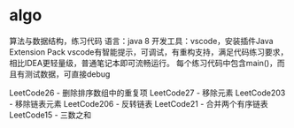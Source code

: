 # algo
算法与数据结构，练习代码
语言：java 8
开发工具：vscode，安装插件Java Extension Pack
vscode有智能提示，可调试，有重构支持，满足代码练习要求，相比IDEA更轻量级，普通笔记本即可流畅运行。
每个练习代码中包含main()，而且有测试数据，可直接debug


LeetCode26 - 删除排序数组中的重复项
LeetCode27 - 移除元素
LeetCode203 - 移除链表元素
LeetCode206 - 反转链表
LeetCode21 - 合并两个有序链表
LeetCode15 - 三数之和